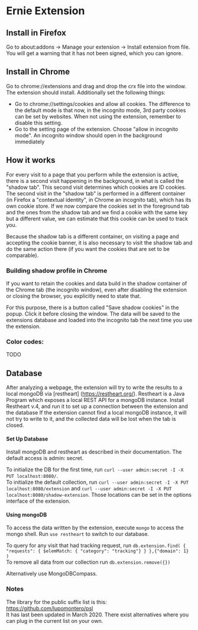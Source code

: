 # Ernie Extension
## Install in Firefox
Go to about:addons -> Manage your extension -> Install extension from file.
You will get a warning that it has not been signed, which you can ignore.

## Install in Chrome
Go to chrome://extensions and drag and drop the crx file into the window. The extension should install.
Additionally set the following things:
* Go to chrome://settings/cookies and allow all cookies. The difference to the default mode is that now, in the incognito 
mode, 3rd party cookies can be set by websites. When not using the extension, remember to disable this setting.
* Go to the setting page of the extension. Choose "allow in incognito mode". An incognito window should open in the background
immediately

## How it works
For every visit to a page that you perform while the extension is active, there is a second visit happening in the background, 
in what is called the "shadow tab". This second visit determines which cookies are ID cookies.   
The second visit in the "shadow tab" is performed in a different container (in Firefox a "contextual identity", in Chrome
an incognito tab), which has its own cookie store. If we now compare the cookies set in the foreground tab and the ones 
from the shadow tab and we find a cookie with the same key but a different value, we can estimate that this cookie can be used to track you.   

Because the shadow tab is a different container, on visiting a page and accepting the cookie banner, it is also necessary 
to visit the shadow tab and do the same action there (if you want the cookies that are set to be comparable). 

### Building shadow profile in Chrome
If you want to retain the cookies and data build in the shadow container of the Chrome tab (the incognito window), even 
after disabling the extension or closing the browser, you explicitly need to state that.

For this purpose, there is a button called "Save shadow cookies" in the popup. Click it before closing the window. The data
will be saved to the extensions database and loaded into the incognito tab the next time you use the extension.

### Color codes:
TODO

## Database 
After analyzing a webpage, the extension will try to write the results to a local mongoDB via [restheart] (https://restheart.org/).
Restheart is a Java Program which exposes a local REST API for a mongoDB instance. Install Restheart v.4, and run it to set up a connection between the extension and
the database
If the extension cannot find a local mongoDB instance, it will not try to write to it, and the collected data will be lost when the tab is closed.

#### Set Up Database
Install mongoDB and restheart as described in their documentation. The default access is admin: secret.

To initialize the DB for the first time, run ```curl --user admin:secret -I -X PUT localhost:8080/```.   
To initialize the default collection, run ```curl --user admin:secret -I -X PUT localhost:8080/extension``` and 
```curl --user admin:secret -I -X PUT localhost:8080/shadow-extension```. Those locations can be set in the options interface
of the extension.

#### Using mongoDB
To access the data written by the extension, execute ```mongo``` to access the mongo shell.
Run ```use restheart``` to switch to our database.

To query for any visit that had tracking request, run ```db.extension.find( { "requests": { $elemMatch: { "category": "tracking"} } },{"domain": 1} )```   
To remove all data from our collection run ```db.extension.remove({})```
   
Alternatively use MongoDBCompass.
### Notes
The library for the public suffix list is this: https://github.com/lupomontero/psl  
It has last been updated in March 2020. There exist alternatives where you can plug in the current list on your own.